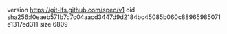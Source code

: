 version https://git-lfs.github.com/spec/v1
oid sha256:f0eaeb571b7c7c04aacd3447d9d2184bc45085b060c88965985071e1317ed311
size 6809

